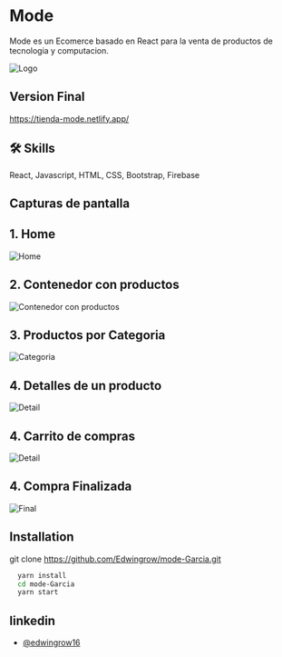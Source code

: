 
# Mode

Mode es un Ecomerce basado en React para la venta de productos de tecnologia y computacion.


![Logo](https://camo.githubusercontent.com/ced3dd2bda7d268cceaaeffe04e8f80fa9950f6fea44868428a75150f38b8e63/68747470733a2f2f692e706f7374696d672e63632f5a4b3877376838542f6173642e706e67)


## Version Final

https://tienda-mode.netlify.app/


## 🛠 Skills
React, Javascript, HTML, CSS, Bootstrap, Firebase


## Capturas de pantalla

## 1. Home

![Home](https://i.ibb.co/h1QTYZn/hero.png)


## 2. Contenedor con productos

![Contenedor con productos](https://i.ibb.co/HNVCWs7/home.png)


## 3. Productos por Categoria

![Categoria](https://i.ibb.co/42M1xft/categorias.png)


## 4. Detalles de un producto

![Detail](https://i.ibb.co/568dc6Q/detail.png)


## 4. Carrito de compras

![Detail](https://i.ibb.co/wJfZxbs/cart.png)


## 4. Compra Finalizada

![Final](https://i.ibb.co/f440288/finalizado.png)


## Installation

git clone https://github.com/Edwingrow/mode-Garcia.git

```bash
  yarn install
  cd mode-Garcia 
  yarn start
```
    
## linkedin

- [@edwingrow16](https://www.linkedin.com/in/edwingrow16/)


